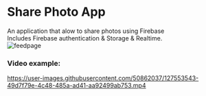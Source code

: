 # Share Photo App
An application that alow to share photos using Firebase<br>
Includes Firebase authentication & Storage & Realtime.<br>
![feedpage](https://github.com/LeonGrn/PhotoShareApp/main/feedpage.jpeg)
### Video example:<br>

https://user-images.githubusercontent.com/50862037/127553543-49d7f79e-4c48-485a-ad41-aa92499ab753.mp4



